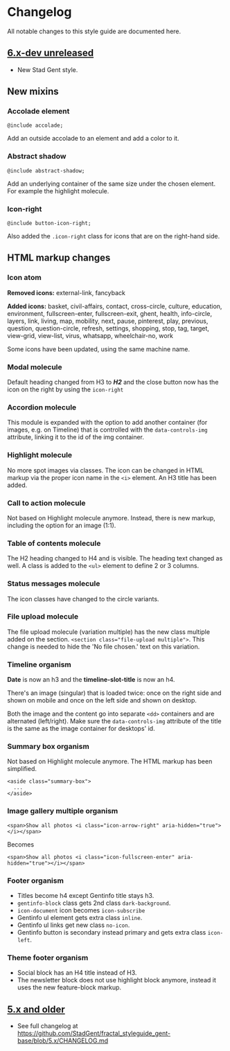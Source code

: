# Changelog

All notable changes to this style guide are documented here.


## [6.x-dev unreleased]

* New Stad Gent style.

## New mixins

### Accolade element
`@include accolade;`

Add an outside accolade to an element and add a color to it.

### Abstract shadow
`@include abstract-shadow;`

Add an underlying container of the same size under the chosen element.
For example the highlight molecule.

### Icon-right
`@include button-icon-right;`

Also added the `.icon-right` class for icons that are on the right-hand side.

## HTML markup changes

### Icon atom
**Removed icons:** external-link, fancyback

**Added icons:** basket, civil-affairs, contact, cross-circle, culture, education,
environment, fullscreen-enter, fullscreen-exit, ghent, health, info-circle,
layers, link, living, map, mobility, next, pause, pinterest, play, previous,
question, question-circle, refresh, settings, shopping, stop, tag, target,
view-grid, view-list, virus, whatsapp, wheelchair-no, work

Some icons have been updated, using the same machine name.

### Modal molecule
Default heading changed from H3 to ***H2*** and the close button now has the icon
on the right by using the `icon-right`

### Accordion molecule
This module is expanded with the option to add another container (for images, e.g. on Timeline) that is controlled with the `data-controls-img` attribute, linking it to the id of the img container.

### Highlight molecule
No more spot images via classes. The icon can be changed in HTML markup via
the proper icon name in the `<i>` element.
An H3 title has been added.

### Call to action molecule
Not based on Highlight molecule anymore.
Instead, there is new markup, including the option for an image (1:1).

### Table of contents molecule
The H2 heading changed to H4 and is visible. The heading text changed as well.
A class is added to the `<ul>` element to define 2 or 3 columns.

### Status messages molecule
The icon classes have changed to the circle variants.

### File upload molecule
The file upload molecule (variation multiple) has the new class multiple added on the section. 
`<section class="file-upload multiple">`.
This change is needed to hide the 'No file chosen.' text on this variation.


### Timeline organism
**Date** is now an h3 and the **timeline-slot-title** is now an h4.

There's an image (singular) that is loaded twice: once on the right side and shown on mobile and once on the left side and shown on desktop.

Both the image and the content go into separate `<dd>` containers and are alternated (left/right). Make sure the `data-controls-img` attribute of the title is the same as the image container for desktops' id.

### Summary box organism
Not based on Highlight molecule anymore.
The HTML markup has been simplified.
```
<aside class="summary-box">
  ...
</aside>
```

### Image gallery multiple organism
```
<span>Show all photos <i class="icon-arrow-right" aria-hidden="true"></i></span>
```
Becomes
```
<span>Show all photos <i class="icon-fullscreen-enter" aria-hidden="true"></i></span>
```


### Footer organism
* Titles become h4 except Gentinfo title stays h3.
* `gentinfo-block` class gets 2nd class `dark-background`.
* `icon-document` icon becomes `icon-subscribe`
* Gentinfo ul element gets extra class `inline`.
* Gentinfo ul links get new class `no-icon`.
* Gentinfo button is secondary instead primary and gets extra class `icon-left`.

### Theme footer organism
* Social block has an H4 title instead of H3.
* The newsletter block does not use highlight block anymore, instead it uses the
  new feature-block markup.

## [5.x and older]

* See full changelog at
  https://github.com/StadGent/fractal_styleguide_gent-base/blob/5.x/CHANGELOG.md


[6.x-dev unreleased]: https://github.com/StadGent/fractal_styleguide_gent-base/compare/6.x...6.x-dev
[5.x and older]: https://github.com/StadGent/fractal_styleguide_gent-base/compare/5.x...6.x
